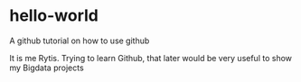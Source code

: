 # hello-world
A github tutorial on how to use github

It is me Rytis. Trying to learn Github, that later would be very useful to show my Bigdata projects
